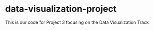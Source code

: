 # data-visualization-project
This is our code for Project 3 focusing on the Data Visualization Track
